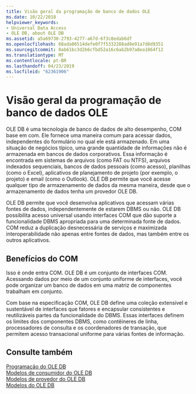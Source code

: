 ```yaml
---
title: Visão geral da programação de banco de dados OLE
ms.date: 10/22/2018
helpviewer_keywords:
- Universal Data Access
- OLE DB, about OLE DB
ms.assetid: a5a69730-2793-4277-a67d-6f3c8edab6df
ms.openlocfilehash: 68ada06514defe0f7f5332288ad8e91a7d8d9351
ms.sourcegitcommit: 0ab61bc3d2b6cfbd52a16c6ab2b97a8ea1864f12
ms.translationtype: MT
ms.contentlocale: pt-BR
ms.lasthandoff: 04/23/2019
ms.locfileid: "62361906"
---
```

# <a name="ole-db-programming-overview"></a>Visão geral da programação de banco de dados OLE

OLE DB é uma tecnologia de banco de dados de alto desempenho, COM base em com. Ele fornece uma maneira comum para acessar dados, independentes do formulário no qual ele está armazenado. Em uma situação de negócios típico, uma grande quantidade de informações não é armazenada em bancos de dados corporativos. Essa informação é encontrada em sistemas de arquivos (como FAT ou NTFS), arquivos indexados sequenciais, bancos de dados pessoais (como acesso), planilhas (como o Excel), aplicativos de planejamento de projeto (por exemplo, o projeto) e email (como o Outlook). OLE DB permite que você acesse qualquer tipo de armazenamento de dados da mesma maneira, desde que o armazenamento de dados tenha um provedor OLE DB.

OLE DB permite que você desenvolva aplicativos que acessam várias fontes de dados, independentemente de estarem DBMS ou não. OLE DB possibilita acesso universal usando interfaces COM que dão suporte a funcionalidade DBMS apropriada para uma determinada fonte de dados. COM reduz a duplicação desnecessária de serviços e maximizada interoperabilidade não apenas entre fontes de dados, mas também entre os outros aplicativos.

## <a name="benefits-of-com"></a>Benefícios do COM

Isso é onde entra COM. OLE DB é um conjunto de interfaces COM. Acessando dados por meio de um conjunto uniforme de interfaces, você pode organizar um banco de dados em uma matriz de componentes trabalham em conjunto.

Com base na especificação COM, OLE DB define uma coleção extensível e sustentável de interfaces que fatores e encapsular consistentes e reutilizáveis partes da funcionalidade do DBMS. Essas interfaces definem os limites dos componentes DBMS, como contêineres de linha, processadores de consulta e os coordenadores de transação, que permitem acesso transacional uniforme para várias fontes de informação.

## <a name="see-also"></a>Consulte também

[Programação do OLE DB](../../data/oledb/ole-db-programming.md)<br/>
[Modelos de consumidor do OLE DB](../../data/oledb/ole-db-consumer-templates-cpp.md)<br/>
[Modelos de provedor do OLE DB](../../data/oledb/ole-db-provider-templates-cpp.md)<br/>
[Modelos do OLE DB](../../data/oledb/ole-db-templates.md)
